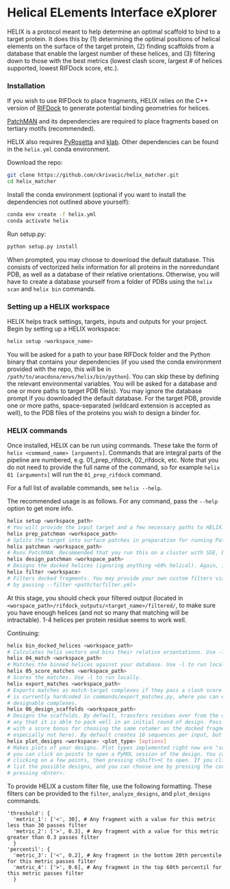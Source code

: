 # Helical ELements Interface eXplorer

HELIX is a protocol meant to help determine an optimal scaffold to bind to a target protein. It does this by (1) determining the optimal positions of helical elements on the surface of the target protein, (2) finding scaffolds from a database that enable the largest number of these helices, and (3) filtering down to those with the best metrics (lowest clash score, largest # of helices supported, lowest RIFDock score, etc.).

### Installation

If you wish to use RIFDock to place fragments, HELIX relies on the C++ version of [RIFDock](https://github.com/rifdock/rifdock) to generate potential binding geometries for helices.

[PatchMAN](https://github.com/Alisa-Kh/PatchMAN) and its dependencies are required to place fragments based on tertiary motifs (recommended).

HELIX also requires [PyRosetta](https://www.pyrosetta.org/) and [klab](https://github.com/kortemme-lab/klab).
Other dependencies can be found in the `helix.yml` conda environment.

Download the repo:
```bash
git clone https://github.com/ckrivacic/helix_matcher.git
cd helix_matcher
```

Install the conda environment (optional if you want to install the dependencies not outlined above yourself):
```bash
conda env create -f helix.yml
conda activate helix
```

Run setup.py:
```bash
python setup.py install
```

When prompted, you may choose to download the default database. This consists of vectorized helix information for all proteins in the nonredundant PDB, as well as a database of their relative orientations. Otherwise, you will have to create a database yourself from a folder of PDBs using the `helix scan` and `helix bin` commands.


### Setting up a HELIX workspace

HELIX helps track settings, targets, inputs and outputs for your project. Begin by setting up a HELIX workspace:
```bash
helix setup <workspace_name>
```
You will be asked for a path to your base RIFDock folder and the Python binary that contains your dependencies (if you used the conda environment provided with the repo, this will be in `/path/to/anacdona/envs/helix/bin/python`). You can skip these by defining the relevant environmental variables.
You will be asked for a database and one or more paths to target PDB file(s). You may ignore the database prompt if you downloaded the default database. For the target PDB, provide one or more paths, space-separated (wildcard extension is accepted as well), to the PDB files of the proteins you wish to design a binder for.

### HELIX commands

Once installed, HELIX can be run using commands. These take the form of `helix <command_name> [arguments]`. Commands that are integral parts of the pipeline are numbered, e.g. 01_prep_rifdock, 02_rifdock, etc. Note that you do not need to provide the full name of the command, so for example `helix 01 [arguments]` will run the `01_prep_rifdock` command.

For a full list of available commands, see `helix --help`.

The recommended usage is as follows. For any command, pass the `--help` option to get more info.
```bash
helix setup <workspace_path>
# You will provide the input target and a few necessary paths to HELIX.
helix prep_patchman <workspace_path>
# Splits the target into surface patches in preparation for running PatchMAN.
helix patchman <workspace_path>
# Runs PatchMAN. Recommended that you run this on a cluster with SGE, but if you want to run it locally, do so by passing the -l option.
helix design_patchman <workspace_path>
# Designs the docked helices (ignoring anything <60% helical). Again, if running locally pass -l.
helix filter <workspace>
# Filters docked fragments. You may provide your own custom filters via a yaml-formated file (formatting described below) 
# by passing --filter <path/to/filter.yml>
```

At this stage, you should check your filtered output (located in `<worspace_path>/rifdock_outputs/<target_name>/filtered/`, to make sure you have enough helices (and not so many that matching will be intractable). 1-4 helices per protein residue seems to work well.

Continuing:
```bash
helix bin_docked_helices <workspace_path>
# Calculates helix vectors and bins their relative orientations. Use -l to run locally.
helix 04_match <workspace_path>
# Matches the binned helices against your database. Use -l to run locally.
helix 05_score_matches <workspace_path>
# Scores the matches. Use -l to run locally.
helix export_matches <workspace_path>
# Exports matches as match-target complexes if they pass a clash score and RMSD (versus the docked fragments) threshold. This threshold 
# is currently hardcoded in commands/export_matches.py, where you can edit the values on lines 201-202 to get the desired number of 
# designable complexes.
helix 06_design_scaffolds <workspace_path>
# Designs the scaffolds. By default, transfers residues over from the docked fragments if they are within 1.5A and prevents repacking for 
# any that it is able to pack well in an initial round of design. Pass --special-rot to instead allow designs for these positions, but 
# with a score bonus for choosing the same rotamer as the docked fragment. Pass -l to run locally (not recommended generally, but 
# especially not here). By default creates 10 sequences per input, but you can change this by passing -n.
helix plot_designs <workspace> <plot_type> [options]
# Makes plots of your designs. Plot types implemented right now are "scatter" and "violin". If you make a scatterplot of just one target, 
# you can click on points to open a PyMOL session of the design. You can also open multiple designs at once by pressing <Shift>+A, then 
# clicking on a few points, then pressing <Shift>+C to open. If you click on a point where there are multiple designs, your terminal will 
# list the possible designs, and you can choose one by pressing the corresponding number (the plot needs to be the focus window) and then 
# pressing <Enter>.
```

To provide HELIX a custom filter file, use the following formatting. These filters can be provided to the `filter`, `analyze_designs`, and `plot_designs` commands.
```
'threshold': {
  'metric_1': ['<', 30], # Any fragment with a value for this metric less than 30 passes filter
  'metric_2': ['>', 0.3], # Any fragment with a value for this metric greater than 0.3 passes filter
  }
'percentil': {
  'metric_3': ['<', 0.2], # Any fragment in the bottom 20th percentile for this metric passes filter
  'metric_4': ['>', 0.6], # Any fragment in the top 60th percentil for this metric passes filter
  }
```


